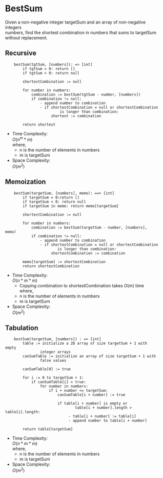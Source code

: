 # BestSum

Given a non-negative integer targetSum and an array of non-negative integers  
numbers, find the shortest combination in numbers that sums to targetSum  
without replacement.

## Recursive

```
    bestSum(tgtSum, [numbers]): => [int]
        if tgtSum = 0: return []
        if tgtSum < 0: return null

        shortestCombination := null

        for number in numbers:
            combination := bestSum(tgtSum - number, [numbers])
            if combination != null:
                - append number to combination
                - if shortestCombination = null or shortestCombination  
                         is longer than combination:
                     shortest := combination
        
        return shortest
```
- Time Complexity:  
    $O(n^m * m)$  
    where,  
    - n is the number of elements in numbers  
    - m is targetSum
- Space Complexity:  
    $O(m^2)$

## Memoization
```
    bestSum(targetSum, [numbers], memo): ==> [int]
        if targetSum = 0:return []
        if targetSum < 0: return null
        if targetSum in memo: return memo[targetSum]

        shortestCombination := null

        for number in numbers:
            combination := bestSum(targetSum - number, [numbers], memo)
            if combination != null:
                - append number to combination
                - if shortestCombination = null or shortestCombination 
                        is longer than combination:
                     shortestCombination := combination
        
        memo[targetSum] := shortestCombination
        return shortestCombination
``` 
- Time Complexity:  
    $O(n * m * m)$  
    - Copying combination to shortestCombination takes $O(m)$ time
    where,  
    - n is the number of elements in numbers  
    - m is targetSum
- Space Complexity:  
    $O(m^2)$

## Tabulation
```
    bestSum(targetSum, [numbers]) : => [int]
        table := initialize a 2D array of size targetSum + 1 with empty 
                integer arrays
        canSumTable := initialize an array of size targetSum + 1 with 
                false values
        
        canSumTable[0] := true

        for i := 0 to targetSum + 1:
            if canSumTable[i] = true:
                for number in numbers:
                    if i + number <= targetSum: 
                        canSumTable[i + number] := true

                        if table[i + number] is empty or 
                                table[i + number].length > table[i].length:
                             - table[i + number] := table[i]
                             - append number to table[i + number]

        return table[targetSum]
```
- Time Complexity:  
    $O(n * m * m)$  
    where,  
    - n is the number of elements in numbers  
    - m is targetSum
- Space Complexity:  
    $O(m^2)$